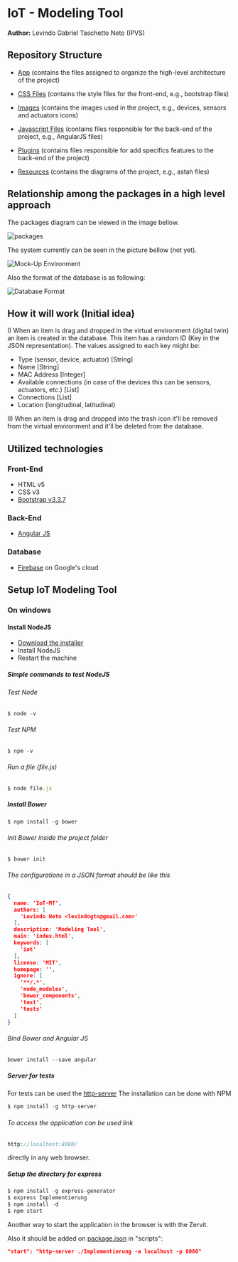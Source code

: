 # IoT - Modeling Tool
__Author:__ Levindo Gabriel Taschetto Neto (IPVS)

## Repository Structure

* [App](app) (contains the files assigned to organize the high-level architecture of the project)

* [CSS Files](css) (contains the style files for the front-end, e.g., bootstrap files)

* [Images](img) (contains the images used in the project, e.g., devices, sensors and actuators icons)

* [Javascript Files](js) (contains files responsible for the back-end of the project, e.g., AngularJS files)

* [Plugins](plugins) (contains files responsible for add specifics features to the back-end of the project)

* [Resources](resources) (contains the diagrams of the project, e.g., astah files)

## Relationship among the packages in a high level approach

The packages diagram can be viewed in the image bellow.

![packages](resources/packages.jpg)

The system currently can be seen in the picture bellow (not yet).

![Mock-Up Environment](img\readme\database-format.jpg)

Also the format of the database is as following:

![Database Format](img\readme\database-format.jpg)

## How it will work (Initial idea)

I) When an item is drag and dropped in the virtual environment (digital twin) an item is created in the database.
This item has a random ID (Key in the JSON representation).
The values assigned to each key might be:

* Type (sensor, device, actuator) [String]
* Name [String]
* MAC Address [Integer]
* Available connections (in case of the devices this can be sensors, actuators, etc.) [List]
* Connections [List]
* Location (longitudinal, latitudinal)

II) When an item is drag and dropped into the trash icon it'll be removed from the virtual environment and it'll be deleted from the database.

## Utilized technologies

### Front-End

* HTML v5
* CSS v3
* [Bootstrap v3.3.7](http://getbootstrap.com/)

### Back-End

* [Angular JS](https://angularjs.org/)

### Database

* [Firebase](https://firebase.google.com) on Google's cloud

## Setup IoT Modeling Tool

### On windows

#### Install NodeJS

* [Download the installer](https://nodejs.org/en/download/)
* Install NodeJS
* Restart the machine

##### Simple commands to test NodeJS

###### Test Node
```javascript
$ node -v
```

###### Test NPM
```javascript
$ npm -v
```

###### Run a file (file.js)
```javascript
$ node file.js
```

##### Install Bower
```javascript
$ npm install -g bower
```

###### Init Bower inside the project folder
```javascript
$ bower init
```

###### The configurations in a JSON format should be like this
```json
{
  name: 'IoT-MT',
  authors: [
    'Levindo Neto <levindogtn@gmail.com>'
  ],
  description: 'Modeling Tool',
  main: 'index.html',
  keywords: [
    'iot'
  ],
  license: 'MIT',
  homepage: '',
  ignore: [
    '**/.*',
    'node_modules',
    'bower_components',
    'test',
    'tests'
  ]
}
```

###### Bind Bower and Angular JS
```javascript
bower install --save angular
```

##### Server for tests

For tests can be used the [http-server](https://www.npmjs.com/package/http-server)
The installation can be done with NPM
```javascript
$ npm install -g http-server
```

###### To access the application can be used link
```javascript
http://localhost:8080/
```
directly in any web browser.

##### Setup the directory for express
```javascript
$ npm install -g express-generator
$ express Implementierung
$ npm install -d
$ npm start
```

Another way to start the application in the browser is with the Zervit.

Also it should be added on [package.json](package.json) in "scripts":
```json
"start": "http-server ./Implementierung -a localhost -p 8080"
```
